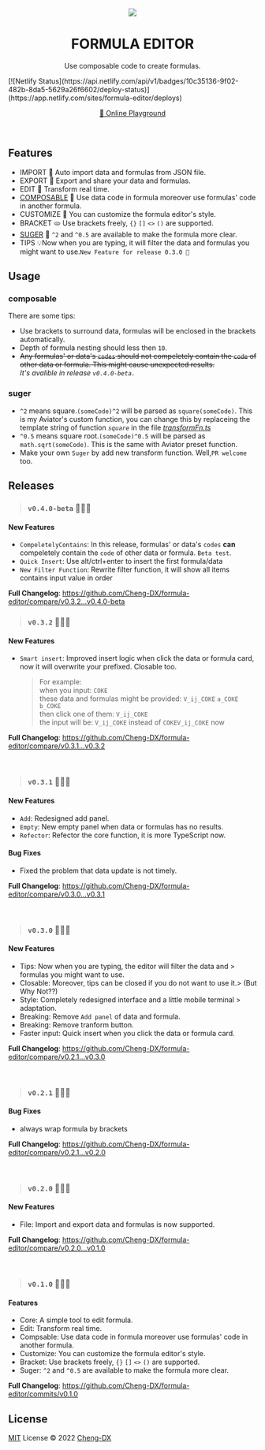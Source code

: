 <br>

<p align="center">
<img src="https://img.icons8.com/color/96/000000/back-sorting.png"/>
</p>

<h1 align="center">FORMULA EDITOR</h1>

<p align="center">
Use composable code to create formulas.
</p>
[![Netlify Status](https://api.netlify.com/api/v1/badges/10c35136-9f02-482b-8da5-5629a26f6602/deploy-status)](https://app.netlify.com/sites/formula-editor/deploys)

<p align="center">
  <a href="https://cheng-dx.github.io/formula-editor">🥯 Online Playground</a>
 </p>
<br>

## Features

- IMPORT 🍞 Auto import data and formulas from JSON file.
- EXPORT 🥐 Export and share your data and formulas.
- EDIT 🥨 Transform real time.
- [COMPOSABLE](#composable) 🥯 Use data code in formula moreover use formulas' code in another formula.
- CUSTOMIZE 🥖 You can customize the formula editor's style.
- BRACKET 🫓 Use brackets freely, `{}` `[]` `<>` `()` are supported.
- [SUGER](#suger) 🍬 `^2` and `^0.5` are available to make the formula more clear.
- TIPS 💡Now when you are typing, it will filter the data and formulas you might want to use.`New Feature for release 0.3.0 🙉`

## Usage

### composable

There are some tips:

- Use brackets to surround data, formulas will be enclosed in the brackets automatically.
- Depth of formula nesting should less then `10`.
- ~~Any formulas' or data's `codes` should not compeletely contain the `code` of other data or formula. This might cause unexpected results.~~
  </br>
  _It's avalible in release `v0.4.0-beta.`_

### suger

- `^2` means square.`(someCode)^2` will be parsed as `square(someCode)`. This is my Aviator's custom function, you can change this by replaceing the template string of function _`square`_ in the file _[transformFn.ts](./src/core/transform/transformFn.ts)_
- `^0.5` means square root.`(someCode)^0.5` will be parsed as `math.sqrt(someCode)`. This is the same with Aviator preset function.
- Make your own `Suger` by add new transform function. Well,`PR welcome` too.

## Releases

> ### `v0.4.0-beta` 🦁🦁🦁

#### New Features

- `CompeletelyContains`: In this release, formulas' or data's `codes` **can** compeletely contain the `code` of other data or formula. `Beta test`.
- `Quick Insert`:  Use alt/ctrl+enter to insert the first formula/data
- `New Filter Function`: Rewrite filter function, it will show all items contains input value in order

**Full Changelog**: https://github.com/Cheng-DX/formula-editor/compare/v0.3.2...v0.4.0-beta

> ### `v0.3.2` 🐼🐼🐼

#### New Features

- `Smart insert`: Improved insert logic when click the data or formula card, now it will overwrite your prefixed. Closable too.
  >  For example: <br>
  >  when you input: `COKE` <br>
  >  these data and formulas might be provided: `V_ij_COKE` `a_COKE` `b_COKE` <br>
  >  then click one of them: `V_ij_COKE` <br>
  >  the input will be: `V_ij_COKE` instead of `COKEV_ij_COKE` now <br>

**Full Changelog**: https://github.com/Cheng-DX/formula-editor/compare/v0.3.1...v0.3.2

<br>

> ### `v0.3.1` 🐻🐻🐻

#### New Features

- `Add`: Redesigned add panel.
- `Empty`: New empty panel when data or formulas has no results.
- `Refector`: Refector the core function, it is more TypeScript now.

#### Bug Fixes

- Fixed the problem that data update is not timely.

**Full Changelog**: https://github.com/Cheng-DX/formula-editor/compare/v0.3.0...v0.3.1

<br>

> ### `v0.3.0` 🙉🙉🙉

#### New Features

- Tips: Now when you are typing, the editor will filter the data and > formulas you might want to use.
- Closable: Moreover, tips can be closed if you do not want to use it.> (But Why Not??)
- Style: Completely redesigned interface and a little mobile terminal > adaptation.
- Breaking: Remove `Add panel` of data and formula.
- Breaking: Remove tranform button.
- Faster input: Quick insert when you click the data or formula card.

**Full Changelog**: https://github.com/Cheng-DX/formula-editor/compare/v0.2.1...v0.3.0

<br>

> ### `v0.2.1` 🐳🐳🐳

#### Bug Fixes

- always wrap formula by brackets

**Full Changelog**: https://github.com/Cheng-DX/formula-editor/compare/v0.2.1...v0.2.0

<br>

> ### `v0.2.0` 🧩🧩🧩

#### New Features

- File: Import and export data and formulas is now supported.

**Full Changelog**: https://github.com/Cheng-DX/formula-editor/compare/v0.2.0...v0.1.0

<br>

> ### `v0.1.0` 📐📐📐

#### Features

- Core: A simple tool to edit formula.
- Edit: Transform real time.
- Compsable: Use data code in formula moreover use formulas' code in another formula.
- Customize: You can customize the formula editor's style.
- Bracket: Use brackets freely, `{}` `[]` `<>` `()` are supported.
- Suger: `^2` and `^0.5` are available to make the formula more clear.

**Full Changelog**: https://github.com/Cheng-DX/formula-editor/commits/v0.1.0

## License

[MIT](./LICENSE) License © 2022 [Cheng-DX](https://github.com/Cheng-DX)

